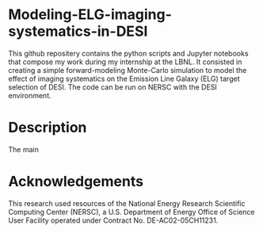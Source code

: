 # Modeling-ELG-imaging-systematics-in-DESI

This github repositery contains the python scripts and Jupyter notebooks that compose my work during my internship at the LBNL. It consisted in creating a simple forward-modeling Monte-Carlo simulation to model the effect of imaging systematics on the Emission Line Galaxy (ELG) target selection of DESI. The code can be run on NERSC with the DESI environment.


# Description

The main 


# Acknowledgements
This research used resources of the National Energy Research Scientific Computing Center (NERSC), a U.S. Department of Energy Office of Science User Facility operated under Contract No. DE-AC02-05CH11231.
